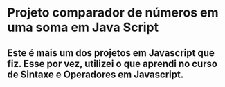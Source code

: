 # Projeto comparador de números em uma soma em Java Script

## Este é mais um dos projetos em Javascript que fiz. Esse por vez, utilizei o que aprendi no curso de Sintaxe e Operadores em Javascript.
